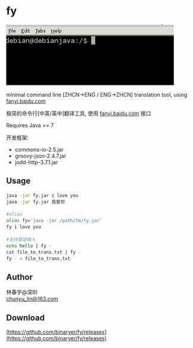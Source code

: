 # fy

![](https://github.com/binaryer/fy/blob/master/fy.gif)  

minimal command line [ZHCN->ENG / ENG->ZHCN] translation tool, using [fanyi.baidu.com](http://fanyi.baidu.com)  

极简的命令行[中英/英中]翻译工具, 使用 [fanyi.baidu.com](http://fanyi.baidu.com) 接口  

Requires Java >= 7

开发框架: 
+ commons-io-2.5.jar
+ groovy-json-2.4.7.jar
+ jodd-http-3.7.1.jar

## Usage
```bash
java -jar fy.jar i love you
java -jar fy.jar 我爱你

#alias
alias fy='java -jar /path/to/fy.jar'
fy i love you

#支持管道输入	
echo hello | fy -
cat file_to_trans.txt | fy -
fy - < file_to_trans.txt
```

## Author

林春宇@深圳  
chunyu_lin@163.com

## Download
[https://github.com/binaryer/fy/releases](https://github.com/binaryer/fy/releases)
